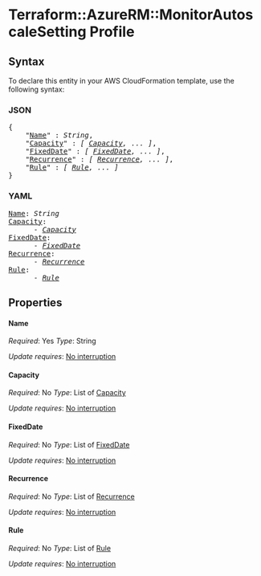 # Terraform::AzureRM::MonitorAutoscaleSetting Profile

## Syntax

To declare this entity in your AWS CloudFormation template, use the following syntax:

### JSON

<pre>
{
    "<a href="#name" title="Name">Name</a>" : <i>String</i>,
    "<a href="#capacity" title="Capacity">Capacity</a>" : <i>[ <a href="profile-capacity.md">Capacity</a>, ... ]</i>,
    "<a href="#fixeddate" title="FixedDate">FixedDate</a>" : <i>[ <a href="profile-fixeddate.md">FixedDate</a>, ... ]</i>,
    "<a href="#recurrence" title="Recurrence">Recurrence</a>" : <i>[ <a href="profile-recurrence.md">Recurrence</a>, ... ]</i>,
    "<a href="#rule" title="Rule">Rule</a>" : <i>[ <a href="profile-rule.md">Rule</a>, ... ]</i>
}
</pre>

### YAML

<pre>
<a href="#name" title="Name">Name</a>: <i>String</i>
<a href="#capacity" title="Capacity">Capacity</a>: <i>
      - <a href="profile-capacity.md">Capacity</a></i>
<a href="#fixeddate" title="FixedDate">FixedDate</a>: <i>
      - <a href="profile-fixeddate.md">FixedDate</a></i>
<a href="#recurrence" title="Recurrence">Recurrence</a>: <i>
      - <a href="profile-recurrence.md">Recurrence</a></i>
<a href="#rule" title="Rule">Rule</a>: <i>
      - <a href="profile-rule.md">Rule</a></i>
</pre>

## Properties

#### Name

_Required_: Yes
_Type_: String

_Update requires_: [No interruption](https://docs.aws.amazon.com/AWSCloudFormation/latest/UserGuide/using-cfn-updating-stacks-update-behaviors.html#update-no-interrupt)

#### Capacity

_Required_: No
_Type_: List of <a href="profile-capacity.md">Capacity</a>

_Update requires_: [No interruption](https://docs.aws.amazon.com/AWSCloudFormation/latest/UserGuide/using-cfn-updating-stacks-update-behaviors.html#update-no-interrupt)

#### FixedDate

_Required_: No
_Type_: List of <a href="profile-fixeddate.md">FixedDate</a>

_Update requires_: [No interruption](https://docs.aws.amazon.com/AWSCloudFormation/latest/UserGuide/using-cfn-updating-stacks-update-behaviors.html#update-no-interrupt)

#### Recurrence

_Required_: No
_Type_: List of <a href="profile-recurrence.md">Recurrence</a>

_Update requires_: [No interruption](https://docs.aws.amazon.com/AWSCloudFormation/latest/UserGuide/using-cfn-updating-stacks-update-behaviors.html#update-no-interrupt)

#### Rule

_Required_: No
_Type_: List of <a href="profile-rule.md">Rule</a>

_Update requires_: [No interruption](https://docs.aws.amazon.com/AWSCloudFormation/latest/UserGuide/using-cfn-updating-stacks-update-behaviors.html#update-no-interrupt)

